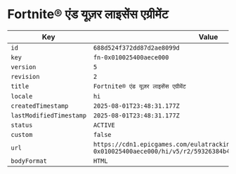 # Fortnite® एंड यूज़र लाइसेंस एग्रीमेंट

| Key | Value |
| --- | ----- |
| `id` | `688d524f372dd87d2ae8099d` |
| `key` | `fn-0x010025400aece000` |
| `version` | `5` |
| `revision` | `2` |
| `title` | `Fortnite® एंड यूज़र लाइसेंस एग्रीमेंट` |
| `locale` | `hi` |
| `createdTimestamp` | `2025-08-01T23:48:31.177Z` |
| `lastModifiedTimestamp` | `2025-08-01T23:48:31.177Z` |
| `status` | `ACTIVE` |
| `custom` | `false` |
| `url` | `https://cdn1.epicgames.com/eulatracking-download/fn-0x010025400aece000/hi/v5/r2/59326384b4a4ebeb113b339ca349e793.pdf` |
| `bodyFormat` | `HTML` |
